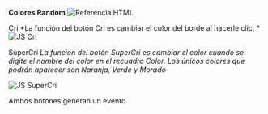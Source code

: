 **Colores Random**
![Referencia HTML](http://i63.tinypic.com/iekv3n.jpg)

Cri
*La función del botón Cri es cambiar el color del borde al hacerle clic. *
![JS Cri](http://i65.tinypic.com/2uts0v4.jpg)

SuperCri
*La función del botón SuperCri es cambiar el color cuando se digite el nombre del color en el recuadro Color. Los únicos colores que podrán aparecer son Naranja, Verde y Morado*

![JS SuperCri](http://i65.tinypic.com/zlvp0m.jpg)


Ambos botones generan un evento